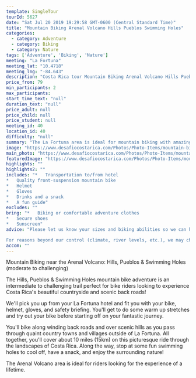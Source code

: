 ```yaml
---
template: SingleTour
tourId: 5627
date: "Sat Jul 20 2019 19:29:58 GMT-0600 (Central Standard Time)"
title: "Mountain Biking Arenal Volcano Hills Pueblos Swimming Holes"
categories: 
  - category: Adventure
  - category: Biking
  - category: Nature
tags: ['Adventure', 'Biking', 'Nature']
meeting: "La Fortuna"
meeting_lat: "10.4718"
meeting_lng: "-84.643"
description: "Costa Rica tour Mountain Biking Arenal Volcano Hills Pueblos Swimming Holes, id 5627"
price_from: 79
min_participants: 2
max_participants: 
start_time_text: "null"
duration_text: "null"
price_adult: null
price_child: null
price_student: null
meeting_id: 40
location_id: 40
difficulty: "null"
summary: "The La Fortuna area is ideal for mountain biking with amazing back roads for adventurous rides around Volcano Arenal! Come experience this intermediate to challenging ride as you discover enchanting scenery from quaint country towns to the breathtaking Volcano!! You'll love stopping in the various swimming holes along the way to take refreshing breaks! This 10-mile (15 kilometer) ride is packed with wildlife, adve..."
image: "https://www.desafiocostarica.com/Photos/Photo-Items/mountain-biking-in-arenal-hills--towns--swimming-holes-challenging-1405277029.jpg"
main_photo: "https://www.desafiocostarica.com/Photos/Photo-Items/mountain-biking-in-arenal-hills--towns--swimming-holes-challenging-1405277029.jpg"
featuredImage: "https://www.desafiocostarica.com/Photos/Photo-Items/mountain-biking-in-arenal-hills--towns--swimming-holes-challenging-1405277029.jpg"
highlights: ""
highlights2: ""
includes: "*   Transportation to/from hotel
*   Quality front-suspension mountain bike
*   Helmet
*   Gloves
*   Drinks and a snack
*   A fun guide"
excludes: ""
bring: "*   Biking or comfortable adventure clothes
*   Secure shoes
*   Sunscreen"
advice: "Please let us know your sizes and biking abilities so we can have you properly set with the right gear. Recommended ages 10-65. Have a look at our Adventure Waiver if you have questions about our Costa Rica adventure tour policies.

For reasons beyond our control (climate, river levels, etc.), we may change to a more-suitable tour with an equal or similar adventure-appeal or offer other tour options. We reserve the right to cancel a trip due to unfavorable conditions & will only run a tour according to our company policies. Full refund is given if (on rare occasion) no tour is run. This adventure involves some inherent risk and physical exertion, so you must be in good physical condition to attempt it."
accom: ""
---
```

Mountain Biking near the Arenal Volcano: Hills, Pueblos & Swimming Holes (moderate to challenging)

The Hills, Pueblos & Swimming Holes mountain bike adventure is an intermediate to challenging trail perfect for bike riders looking to experience Costa Rica's beautiful countryside and scenic back roads!

We'll pick you up from your La Fortuna hotel and fit you with your bike, helmet, gloves, and safety briefing. You'll get to do some warm up stretches and try out your bike before starting off on your fantastic journey.

You'll bike along winding back roads and over scenic hills as you pass through quaint country towns and villages outside of La Fortuna. All together, you'll cover about 10 miles (15km) on this picturesque ride through the landscapes of Costa Rica. Along the way, stop at some fun swimming holes to cool off, have a snack, and enjoy the surrounding nature!

The Arenal Volcano area is ideal for riders looking for the experience of a lifetime.